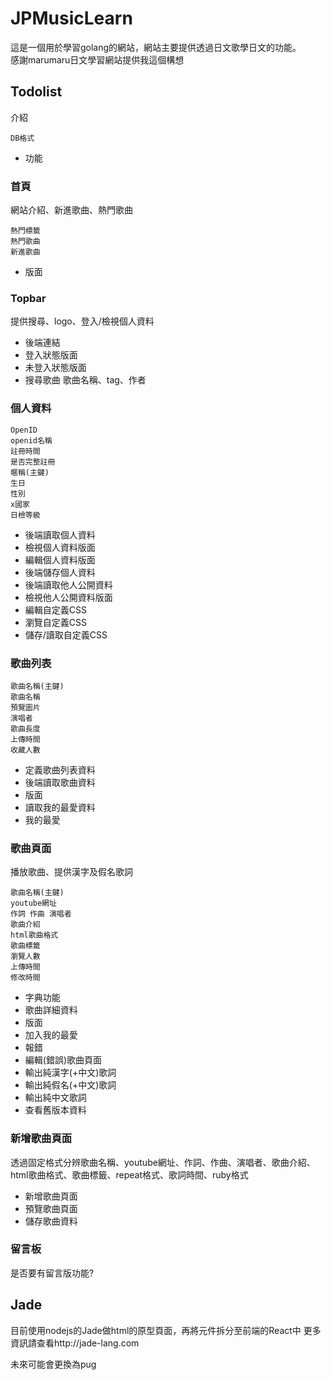 # JPMusicLearn

這是一個用於學習golang的網站，網站主要提供透過日文歌學日文的功能。  
感謝marumaru日文學習網站提供我這個構想

## Todolist

介紹

    DB格式

- 功能

### 首頁

網站介紹、新進歌曲、熱門歌曲

    熱門標籤
    熱門歌曲
    新進歌曲
- 版面

### Topbar

提供搜尋、logo、登入/檢視個人資料

- 後端連結
- 登入狀態版面
- 未登入狀態版面
- 搜尋歌曲 歌曲名稱、tag、作者

### 個人資料

    OpenID
    openid名稱
    註冊時間
    是否完整註冊
    暱稱(主鍵)
    生日
    性別
    x國家
    日檢等級
- 後端讀取個人資料
- 檢視個人資料版面
- 編輯個人資料版面
- 後端儲存個人資料
- 後端讀取他人公開資料
- 檢視他人公開資料版面
- 編輯自定義CSS
- 瀏覽自定義CSS
- 儲存/讀取自定義CSS

### 歌曲列表

    歌曲名稱(主鍵)
    歌曲名稱
    預覽圖片
    演唱者
    歌曲長度
    上傳時間
    收藏人數
- 定義歌曲列表資料
- 後端讀取歌曲資料
- 版面
- 讀取我的最愛資料
- 我的最愛

### 歌曲頁面

播放歌曲、提供漢字及假名歌詞

    歌曲名稱(主鍵)
    youtube網址
    作詞 作曲 演唱者
    歌曲介紹
    html歌曲格式
    歌曲標籤
    瀏覽人數
    上傳時間
    修改時間

- 字典功能
- 歌曲詳細資料
- 版面
- 加入我的最愛
- 報錯
- 編輯(錯誤)歌曲頁面
- 輸出純漢字(+中文)歌詞
- 輸出純假名(+中文)歌詞
- 輸出純中文歌詞
- 查看舊版本資料

### 新增歌曲頁面

透過固定格式分辨歌曲名稱、youtube網址、作詞、作曲、演唱者、歌曲介紹、html歌曲格式、歌曲標籤、repeat格式、歌詞時間、ruby格式

- 新增歌曲頁面
- 預覽歌曲頁面
- 儲存歌曲資料

### 留言板

是否要有留言版功能?

## Jade

目前使用nodejs的Jade做html的原型頁面，再將元件拆分至前端的React中
更多資訊請查看http://jade-lang.com

未來可能會更換為pug